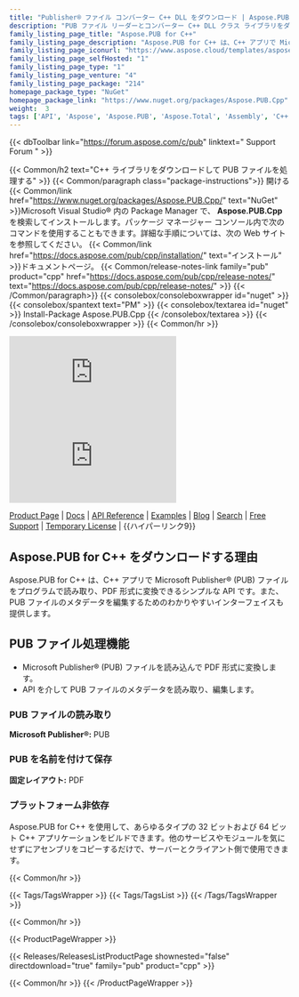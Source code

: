 ```yaml
---
title: "Publisher® ファイル コンバーター C++ DLL をダウンロード | Aspose.PUB API"
description: "PUB ファイル リーダーとコンバーター C++ DLL クラス ライブラリをダウンロードして、オンプレミス API 経由で MS Publisher® ファイルを操作します。 PUB メタデータの読み取りと編集。 PUB を PDF に変換します。"
family_listing_page_title: "Aspose.PUB for C++"
family_listing_page_description: "Aspose.PUB for C++ は、C++ アプリで Microsoft Publisher® (PUB) ファイルをプログラムで読み取り、PDF 形式に変換できるシンプルな API です。また、PUB ファイルのメタデータを編集するためのわかりやすいインターフェイスも提供します。"
family_listing_page_iconurl: "https://www.aspose.cloud/templates/aspose/App_Themes/V3/images/pub/272x272/aspose_pub-for-cpp.png"
family_listing_page_selfHosted: "1"
family_listing_page_type: "1"
family_listing_page_venture: "4"
family_listing_page_package: "214"
homepage_package_type: "NuGet"
homepage_package_link: "https://www.nuget.org/packages/Aspose.PUB.Cpp"
weight:  3
tags: ['API', 'Aspose', 'Aspose.PUB', 'Aspose.Total', 'Assembly', 'C++', 'Component', 'Conholdate', 'Conholdate.Total', 'Convert-PUB', 'Converter', 'Document', 'File-Format', 'Library', 'Metadata', 'Microsoft', 'PDF', 'PUB', 'PUB-to-PDF', 'VisualStudio', 'Publisher', 'Publisher-API', 'Native', 'CPP']
---
```


{{< dbToolbar link="https://forum.aspose.com/c/pub" linktext=" Support Forum " >}}

{{< Common/h2 text="C++ ライブラリをダウンロードして PUB ファイルを処理する"  >}}
{{< Common/paragraph class="package-instructions">}}
開ける
{{< Common/link href="https://www.nuget.org/packages/Aspose.PUB.Cpp/" text="NuGet"  >}}Microsoft Visual Studio® 内の Package Manager で、 <b>Aspose.PUB.Cpp</b>を検索してインストールします。パッケージ マネージャー コンソール内で次のコマンドを使用することもできます。詳細な手順については、次の Web サイトを参照してください。
{{< Common/link href="https://docs.aspose.com/pub/cpp/installation/" text="インストール"  >}}ドキュメントページ。
{{< Common/release-notes-link family="pub" product="cpp" href="https://docs.aspose.com/pub/cpp/release-notes/" text="https://docs.aspose.com/pub/cpp/release-notes/"  >}}
{{< /Common/paragraph>}}
{{< consolebox/consoleboxwrapper id="nuget" >}}
       {{< consolebox/spantext text="PM" >}}
       {{< consolebox/textarea id="nuget" >}} Install-Package Aspose.PUB.Cpp {{< /consolebox/textarea >}}
{{< /consolebox/consoleboxwrapper >}}
{{< Common/hr >}}

![Nuget](https://img.shields.io/nuget/v/Aspose.PUB.Cpp) ![Nuget](https://img.shields.io/nuget/dt/Aspose.PUB.Cpp?label=nuget%20downloads)

[Product Page](https://products.aspose.com/pub/cpp/) | [Docs](https://docs.aspose.com/pub/cpp/) | [API Reference](https://reference.aspose.com/pub/cpp) | [Examples](https://github.com/aspose-pub/Aspose.PUB-for-C) | [Blog](https://blog.aspose.com/category/pub/) | [Search](https://search.aspose.com/) | [Free Support](https://forum.aspose.com/c/pub) | [Temporary License](https://purchase.aspose.com/temporary-license) | {{ハイパーリンク9}}

## Aspose.PUB for C++ をダウンロードする理由

Aspose.PUB for C++ は、C++ アプリで Microsoft Publisher® (PUB) ファイルをプログラムで読み取り、PDF 形式に変換できるシンプルな API です。また、PUB ファイルのメタデータを編集するためのわかりやすいインターフェイスも提供します。

## PUB ファイル処理機能

- Microsoft Publisher® (PUB) ファイルを読み込んで PDF 形式に変換します。
- API を介して PUB ファイルのメタデータを読み取り、編集します。

### PUB ファイルの読み取り

**Microsoft Publisher®:** PUB

### PUB を名前を付けて保存

**固定レイアウト:** PDF

### プラットフォーム非依存

Aspose.PUB for C++ を使用して、あらゆるタイプの 32 ビットおよび 64 ビット C++ アプリケーションをビルドできます。他のサービスやモジュールを気にせずにアセンブリをコピーするだけで、サーバーとクライアント側で使用できます。

{{< Common/hr >}}

{{< Tags/TagsWrapper >}}
 {{< Tags/TagsList >}}
{{< /Tags/TagsWrapper >}}

{{< Common/hr >}}

{{< ProductPageWrapper >}}
<!-- ReleasesListProductPage-->
   {{< Releases/ReleasesListProductPage shownested="false"  directdownload="true" family="pub" product="cpp" >}}
<!-- /ReleasesListProductPage-->
{{< Common/hr >}}
{{< /ProductPageWrapper >}}

